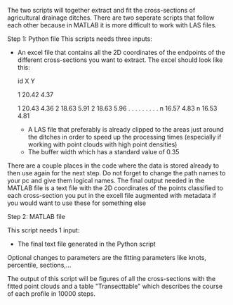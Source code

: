 The two scripts will together extract and fit the cross-sections of agricultural drainage ditches. There are two seperate scripts that follow each other because in MATLAB it is more difficult to work with LAS files.

Step 1: Python file
This scripts needs three inputs: 

- An excel file that contains all the 2D coordinates of the endpoints of the different cross-sections you want to extract. The excel should look like this:

  id      X      Y
  
  1      20.42   4.37
  
  1      20.43   4.36
  2      18.63   5.91
  2      18.63   5.96
  .      .       .
  .      .       .
  .      .       .
  n      16.57  4.83
  n      16.53  4.81

  - A LAS file that preferably is already clipped to the areas just around the ditches in order to speed up the processing times (especially if working with point clouds with high point densities)
  - The buffer width which has a standard value of 0.35
 
There are a couple places in the code where the data is stored already to then use again for the next step. Do not forget to change the path names to your pc and give them logical names.
The final output needed in the MATLAB file is a text file with the 2D coordinates of the points classified to each cross-section you put in the excell file augmented with metadata if you would want to use these for something else
 
Step 2: MATLAB file

This script needs 1 input:

- The final text file generated in the Python script

Optional changes to parameters are the fitting parameters like knots, percentile, sections,...

The output of this script will be figures of all the cross-sections with the fitted point clouds and a table "Transecttable" which describes the course of each profile in 10000 steps.
